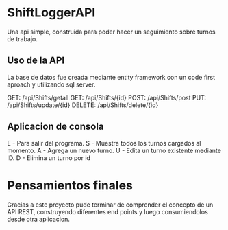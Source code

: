 # ShiftLoggerAPI
Una api simple, construida para poder hacer un seguimiento sobre turnos de trabajo.

## Uso de la API
La base de datos fue creada mediante entity framework con un code first aproach y utilizando sql server.

GET: /api/Shifts/getall
GET: /api/Shifts/{id}
POST: /api/Shifts/post
PUT: /api/Shifts/update/{id}
DELETE: /api/Shifts/delete/{id}

## Aplicacion de consola

E - Para salir del programa.
S - Muestra todos los turnos cargados al momento.
A - Agrega un nuevo turno.
U - Edita un turno existente mediante ID.
D - Elimina un turno por id

# Pensamientos finales
Gracias a este proyecto pude terminar de comprender el concepto de un API REST, construyendo diferentes end points y luego consumiendolos desde otra aplicacion.
